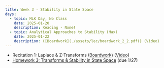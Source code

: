 ```yaml
---
title: Week 3 - Stability in State Space
days:
  - topic: MLK Day, No Class
    date: 2025-01-20
    description: Reading - None!
  - topic: Analytical Approaches to Stability (Max)
    date: 2025-01-22
    description: ([Boardwork](./assets/lec/boardwork_2_2.pdf)) (Video) <br /> Reading - LN 3.1, CD 7.2
---
```

- Recitation 1: Laplace & Z-Transforms ([Boardwork](./assets/boardwork/recitation_1.pdf)) ([Video](https://youtu.be/xCmsTM_v5Co))
- [Homework 3: Transforms & Stability in State Space](./assets/hw/CDS_131_Homework_3.pdf) (due 1/27)

<a id="Week4"></a>
